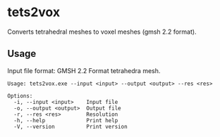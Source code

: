 # tets2vox
Converts tetrahedral meshes to voxel meshes (gmsh 2.2 format).

## Usage

Input file format: GMSH 2.2 Format tetrahedra mesh.

```
Usage: tets2vox.exe --input <input> --output <output> --res <res>

Options:
  -i, --input <input>    Input file
  -o, --output <output>  Output file
  -r, --res <res>        Resolution
  -h, --help             Print help
  -V, --version          Print version
```
